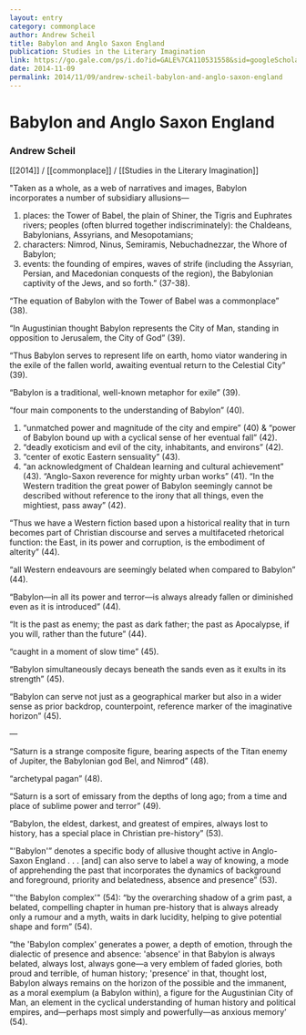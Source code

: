 ```yaml
---
layout: entry
category: commonplace
author: Andrew Scheil
title: Babylon and Anglo Saxon England
publication: Studies in the Literary Imagination
link: https://go.gale.com/ps/i.do?id=GALE%7CA110531558&sid=googleScholar&v=2.1&it=r&linkaccess=abs&issn=00393819&p=LitRC&sw=w&userGroupName=anon%7E1c0b3e5d
date: 2014-11-09
permalink: 2014/11/09/andrew-scheil-babylon-and-anglo-saxon-england
---
```


# Babylon and Anglo Saxon England

### Andrew Scheil

[[2014]] / [[commonplace]] / [[Studies in the Literary Imagination]]

"Taken as a whole, as a web of narratives and images, Babylon incorporates a number of subsidiary allusions—

1. places: the Tower of Babel, the plain of Shiner, the Tigris and Euphrates rivers; peoples (often blurred together indiscriminately): the Chaldeans, Babylonians, Assyrians, and Mesopotamians; 
2. characters: Nimrod, Ninus, Semiramis, Nebuchadnezzar, the Whore of Babylon; 
3. events: the founding of empires, waves of strife (including the Assyrian, Persian, and Macedonian conquests of the region), the Babylonian captivity of the Jews, and so forth.” (37-38).

“The equation of Babylon with the Tower of Babel was a commonplace” (38).

“In Augustinian thought Babylon represents the City of Man, standing in opposition to Jerusalem, the City of God” (39).

“Thus Babylon serves to represent life on earth, homo viator wandering in the exile of the fallen world, awaiting eventual return to the Celestial City” (39).

“Babylon is a traditional, well-known metaphor for exile” (39).

“four main components to the understanding of Babylon” (40).

1. “unmatched power and magnitude of the city and empire” (40) & “power of Babylon bound up with a cyclical sense of her eventual fall” (42).
2. “deadly exoticism and evil of the city, inhabitants, and environs” (42).
3. “center of exotic Eastern sensuality” (43).
4. “an acknowledgment of Chaldean learning and cultural achievement” (43).
“Anglo-Saxon reverence for mighty urban works” (41).
“In the Western tradition the great power of Babylon seemingly cannot be described without reference to the irony that all things, even the mightiest, pass away” (42).


“Thus we have a Western fiction based upon a historical reality that in turn becomes part of Christian discourse and serves a multifaceted rhetorical function: the East, in its power and corruption, is the embodiment of alterity” (44).

“all Western endeavours are seemingly belated when compared to Babylon” (44).

“Babylon—in all its power and terror—is always already fallen or diminished even as it is introduced” (44).

“It is the past as enemy; the past as dark father; the past as Apocalypse, if you will, rather than the future” (44).

“caught in a moment of slow time” (45).

“Babylon simultaneously decays beneath the sands even as it exults in its strength” (45).

“Babylon can serve not just as a geographical marker but also in a wider sense as prior backdrop, counterpoint, reference marker of the imaginative horizon” (45).

— 

“Saturn is a strange composite figure, bearing aspects of the Titan enemy of Jupiter, the Babylonian god Bel, and Nimrod” (48).

“archetypal pagan” (48).

“Saturn is a sort of emissary from the depths of long ago; from a time and place of sublime power and terror” (49).

“Babylon, the eldest, darkest, and greatest of empires, always lost to history, has a special place in Christian pre-history” (53).

"'Babylon'” denotes a specific body of allusive thought active in Anglo-Saxon England . . . [and] can also serve to label a way of knowing, a mode of apprehending the past that incorporates the dynamics of background and foreground, priority and belatedness, absence and presence” (53).

"'the Babylon complex'" (54): “by the overarching shadow of a grim past, a belated, compelling chapter in human pre-history that is always already only a rumour and a myth, waits in dark lucidity, helping to give potential shape and form” (54).

“the 'Babylon complex' generates a power, a depth of emotion, through the dialectic of presence and absence: 'absence' in that Babylon is always belated, always lost, always gone—a very emblem of faded glories, both proud and terrible, of human history; 'presence' in that, thought lost, Babylon always remains on the horizon of the possible and the immanent, as a moral exemplum (a Babylon within), a figure for the Augustinian City of Man, an element in the cyclical understanding of human history and political empires, and—perhaps most simply and powerfully—as anxious memory’ (54).
